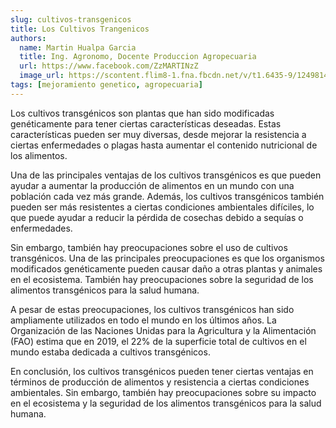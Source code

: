 ```yaml
---
slug: cultivos-transgenicos
title: Los Cultivos Trangenicos
authors:
  name: Martin Hualpa Garcia
  title: Ing. Agronomo, Docente Produccion Agropecuaria
  url: https://www.facebook.com/ZzMARTINzZ
  image_url: https://scontent.flim8-1.fna.fbcdn.net/v/t1.6435-9/124981417_5054913241246575_1083249356262930909_n.jpg?_nc_cat=111&ccb=1-7&_nc_sid=e3f864&_nc_ohc=9ErEJXxymCoAX81scJz&_nc_oc=AQmsvPz9xH862rfStGOBhRnhtJJhjFR31qWF9qojUJUVLSoqu9O6ODigJU12PAMlWKU&_nc_ht=scontent.flim8-1.fna&oh=00_AfDRKURradKv6CLI-Fx4ZMvq2vCgv4DjNX3SeBQQUPDg1Q&oe=63BEA94D
tags: [mejoramiento genetico, agropecuaria]
---
```


Los cultivos transgénicos son plantas que han sido modificadas genéticamente para tener ciertas características deseadas. Estas características pueden ser muy diversas, desde mejorar la resistencia a ciertas enfermedades o plagas hasta aumentar el contenido nutricional de los alimentos.

Una de las principales ventajas de los cultivos transgénicos es que pueden ayudar a aumentar la producción de alimentos en un mundo con una población cada vez más grande. Además, los cultivos transgénicos también pueden ser más resistentes a ciertas condiciones ambientales difíciles, lo que puede ayudar a reducir la pérdida de cosechas debido a sequías o enfermedades.

Sin embargo, también hay preocupaciones sobre el uso de cultivos transgénicos. Una de las principales preocupaciones es que los organismos modificados genéticamente pueden causar daño a otras plantas y animales en el ecosistema. También hay preocupaciones sobre la seguridad de los alimentos transgénicos para la salud humana.

A pesar de estas preocupaciones, los cultivos transgénicos han sido ampliamente utilizados en todo el mundo en los últimos años. La Organización de las Naciones Unidas para la Agricultura y la Alimentación (FAO) estima que en 2019, el 22% de la superficie total de cultivos en el mundo estaba dedicada a cultivos transgénicos.

En conclusión, los cultivos transgénicos pueden tener ciertas ventajas en términos de producción de alimentos y resistencia a ciertas condiciones ambientales. Sin embargo, también hay preocupaciones sobre su impacto en el ecosistema y la seguridad de los alimentos transgénicos para la salud humana.
